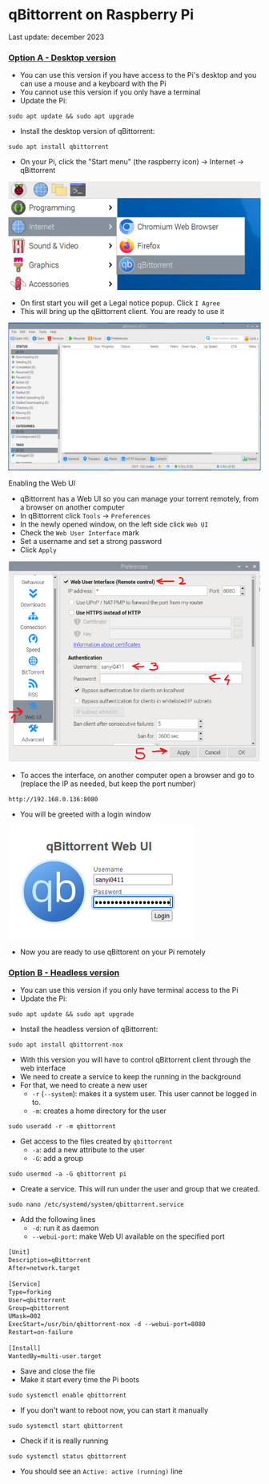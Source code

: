 # qBittorrent on Raspberry Pi

Last update: december 2023

### <u>Option A - Desktop version</u>
- You can use this version if you have access to the Pi's desktop and you can use a mouse and a keyboard with the Pi
- You cannot use this version if you only have a terminal
- Update the Pi:
```
sudo apt update && sudo apt upgrade
```
- Install the desktop version of qBittorrent:
```
sudo apt install qbittorrent
```
- On your Pi, click the "Start menu" (the raspberry icon) -> Internet -> qBittorrent

![](images/1.png)

- On first start you will get a Legal notice popup. Click `I Agree`
- This will bring up the qBittorrent client. You are ready to use it

![](images/2.png)

Enabling the Web UI
- qBittorrent has a Web UI so you can manage your torrent remotely, from a browser on another computer
- In qBittorrent click `Tools` -> `Preferences`
- In the newly opened window, on the left side click `Web UI`
- Check the `Web User Interface` mark
- Set a username and set a strong password
- Click `Apply`

![](images/3.png)

- To acces the interface, on another computer open a browser and go to (replace the IP as needed, but keep the port number)
```
http://192.168.0.136:8080
```
- You will be greeted with a login window

![](images/4.png)

- Now you are ready to use qBittorent on your Pi remotely

### <u>Option B - Headless version</u>
- You can use this version if you only have terminal access to the Pi
- Update the Pi:
```
sudo apt update && sudo apt upgrade
```
- Install the headless version of qBittorrent:
```
sudo apt install qbittorrent-nox
```
- With this version you will have to control qBittorrent client through the web interface
- We need to create a service to keep the running in the background
- For that, we need to create a new user
    - `-r` (`--system`): makes it a system user. This user cannot be logged in to.
    - `-m`: creates a home directory for the user
```
sudo useradd -r -m qbittorrent
```
- Get access to the files created by `qbittorrent`
    - `-a`: add a new attribute to the user
    - `-G`: add a group
```
sudo usermod -a -G qbittorrent pi
```
- Create a service. This will run under the user and group that we created.
```
sudo nano /etc/systemd/system/qbittorrent.service
```
- Add the following lines
    - `-d`: run it as daemon
    - `--webui-port`: make Web UI available on the specified port
```
[Unit]
Description=qBittorrent
After=network.target

[Service]
Type=forking
User=qbittorrent
Group=qbittorrent
UMask=002
ExecStart=/usr/bin/qbittorrent-nox -d --webui-port=8080
Restart=on-failure

[Install]
WantedBy=multi-user.target
```
- Save and close the file
- Make it start every time the Pi boots
```
sudo systemctl enable qbittorrent
```
- If you don't want to reboot now, you can start it manually
```
sudo systemctl start qbittorrent
```
- Check if it is really running
```
sudo systemctl status qbittorrent
```
- You should see an `Active: active (running)` line
